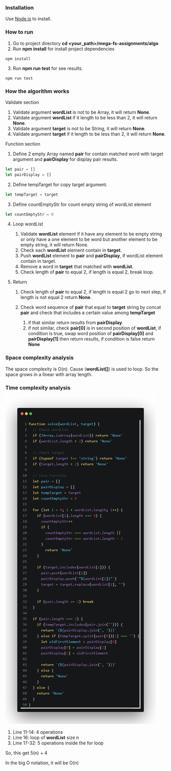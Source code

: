 ### Installation

Use [Node.js](https://nodejs.org/en/) to install.

### How to run

1. Go to project directory **cd <your_path>/mega-fs-assignments/algo**
2. Run **npm install** for install project dependencies

```
npm install
```

3. Run **npm run test** for see results.

```
npm run test
```

### How the algorithm works

Validate section

1. Validate argument **wordList** is not to be Array, it will return **None**.
2. Validate argument **wordList** if it length to be less than 2, it will return **None**.
3. Validate argument **target** is not to be String, it will return **None**.
4. Validate argument **target** if it length to be less than 2, it will return **None**.

Function section

1. Define 2 empty Array named **pair** for contain matched word with target argument and **pairDisplay** for display pair results.

```js
let pair = []
let pairDisplay = []
```

2. Define tempTarget for copy target argument.

```js
let tempTarget = target
```

3. Define countEmptyStr for count empty string of wordList element

```js
let countEmptyStr = 0
```

4. Loop wordList

   1. Validate **wordList** element if it have any element to be empty string or only have a one element to be word but another element to be empty string, it will return None.
   2. Check each **wordList** element contain in **target**.
   3. Push **wordList** element to **pair** and **pairDisplay**, if wordList element contain in target.
   4. Remove a word in **target** that matched with **wordList**.
   5. Check length of **pair** to equal 2, if length is equal 2, break loop.

5. Return

   1. Check length of **pair** to equal 2, if length is equal 2 go to next step, if length is not equal 2 return **None**.
   2. Check word sequence of **pair** that equal to **target** string by concat **pair** and check that includes a certain value among **tempTarget**

      1. if that similar return results from **pairDisplay**.
      2. if not similar, check **pair[0]** is in second position of **wordList**, if condition is true, swap word position of **pairDisplay[0]** and **pairDisplay[1]** then return results, if condition is false return **None**

### Space complexity analysis

The space complexity is O(n). Cause (**wordList[]**) is used to loop. So the space grows in a linear with array length.

### Time complexity analysis

![Code image](./solve.jpeg 'solve image')

1. Line 11-14: 4 operations
2. Line 16: loop of **wordList** size n
3. Line 17-32: 5 operations inside the for loop

So, this get 5(n) + 4

In the big O notation, it will be O(n)
